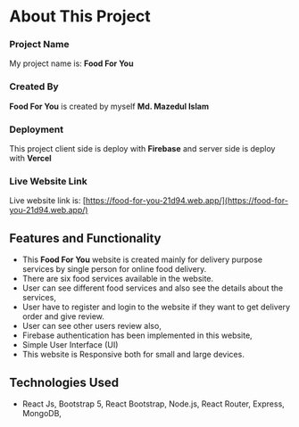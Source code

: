 # About This Project

### Project Name

My project name is: **Food For You**

### Created By

**Food For You** is created by myself **Md. Mazedul Islam**

### Deployment

This project client side is deploy with **Firebase**
and server side is deploy with **Vercel**

### Live Website Link

Live website link is: [https://food-for-you-21d94.web.app/](https://food-for-you-21d94.web.app/)

## Features and Functionality

- This **Food For You** website is created mainly for delivery purpose services by single person for online food delivery.
- There are six food services available in the website.
- User can see different food services and also see the details about the services,
- User have to register and login to the website if they want to get delivery order and give review.
- User can see other users review also,
- Firebase authentication has been implemented in this website,
- Simple User Interface (UI)
- This website is Responsive both for small and large devices.

## Technologies Used

- React Js, Bootstrap 5, React Bootstrap, Node.js, React Router, Express, MongoDB,
